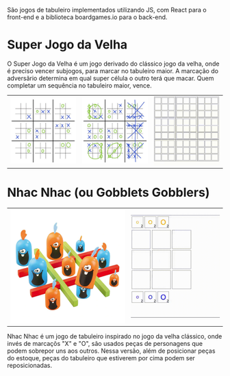 São jogos de tabuleiro implementados utilizando JS, com React para o front-end e a biblioteca boardgames.io para o back-end.

# Super Jogo da Velha

O Super Jogo da Velha é um jogo derivado do clássico jogo da velha, onde é preciso vencer subjogos, para marcar no tabuleiro maior. A marcação do adversãrio determina em qual super célula o outro terá que macar. Quem completar um sequência no tabuleiro maior, vence.

|   |   |   |
| - | - | - |
| <img src="assets/super0.jpg " width="300" /> | <img src="assets/super1.jpg " width="300" /> | <img src="assets/super.gif " width="300" /> |

# Nhac Nhac (ou Gobblets Gobblers)

|   |   |
| - | - |
| <img src="assets/nhac_nhac.png " width="450" /> | <img src="assets/nhac_nhac.gif" width="350" /> |

Nhac Nhac é um jogo de tabuleiro inspirado no jogo da velha clássico, onde invés de marcaçõs "X" e "O", são usados peças de personagens que podem sobrepor uns aos outros. Nessa versão, além de posicionar peças do estoque, peças do tabuleiro que estiverem por cima podem ser reposicionadas.
